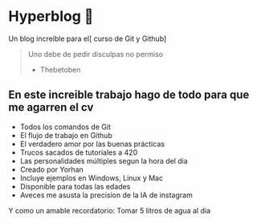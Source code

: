 # Hyperblog 💚
Un blog increíble para el[ curso de Git y Github]
> Uno debe de pedir disculpas no permiso
> - Thebetoben

## En este increible trabajo hago de todo para que me agarren el cv
* Todos los comandos de Git
* El flujo de trabajo en Github
* El verdadero amor por las buenas prácticas
* Trucos sacados de tutoriales a 420
* Las personalidades múltiples segun la hora del dia
* Creado por Yorhan
* Incluye ejemplos en Windows, Linux y Mac
* Disponible para todas las edades
* Aveces me asusta la precision de la IA de instagram

Y como un amable recordatorio: Tomar 5 litros de agua al dia
